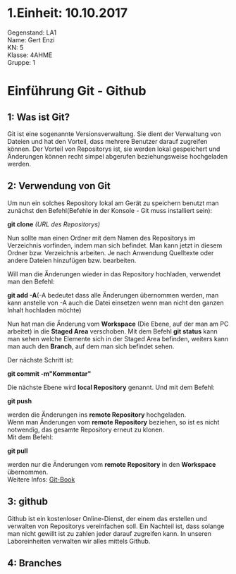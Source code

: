 # 1.Einheit: 10.10.2017

Gegenstand: LA1  
Name: Gert Enzi  
KN: 5  
Klasse: 4AHME  
Gruppe: 1  

# Einführung Git - Github

## 1: Was ist Git?
Git ist eine sogenannte Versionsverwaltung. Sie dient der Verwaltung von Dateien und hat den Vorteil, dass mehrere Benutzer darauf zugreifen können. Der Vorteil von Repositorys ist, sie werden lokal gespeichert und Änderungen können recht simpel abgerufen beziehungsweise hochgeladen werden.

## 2: Verwendung von Git

Um nun ein solches Repository lokal am Gerät zu speichern benutzt man zunächst den Befehl(Befehle in der Konsole - Git muss installiert sein):  
  
**git clone** *(URL des Repositorys)*   
  
Nun sollte man einen Ordner mit dem Namen des Repositorys im Verzeichnis vorfinden, indem man sich befindet.
Man kann jetzt in diesem Ordner bzw. Verzeichnis arbeiten. Je nach Anwendung Quelltexte oder andere Dateien hinzufügen bzw. bearbeiten.  
  
Will man die Änderungen wieder in das Repository hochladen, verwendet man den Befehl:  
  
**git add -A**(-A bedeutet dass alle Änderungen übernommen werden, man kann anstelle von -A auch die Datei einsetzen wenn man nicht den ganzen Inhalt hochladen möchte)  
  
Nun hat man die Änderung vom **Workspace** (Die Ebene, auf der man am PC arbeitet) in die **Staged Area** verschoben. Mit dem Befehl **git status** kann man sehen welche Elemente sich in der Staged Area befinden, weiters kann man auch den **Branch**, auf dem man sich befindet sehen.  
  
Der nächste Schritt ist:  
  
**git commit -m"Kommentar"**
  
Die nächste Ebene wird **local Repository** genannt. Und mit dem Befehl:  
  
**git push**  
  
werden die Änderungen ins **remote Repository** hochgeladen.  
Wenn man Änderungen vom **remote Repository** beziehen, so ist es nicht notwendig, das gesamte Repository erneut zu klonen.  
Mit dem Befehl:  
  
**git pull**  
  
werden nur die Änderungen vom **remote Repository** in den **Workspace** übernommen.  
Weitere Infos: [Git-Book](https://git-scm.com/book/en/v2)  
  
## 3: github

Github ist ein kostenloser Online-Dienst, der einem das erstellen und verwalten von Repositorys vereinfachen soll. Ein Nachteil ist, dass solange man nicht gewillt ist zu zahlen jeder darauf zugreifen kann. In unseren Laboreinheiten verwalten wir alles mittels Github.

## 4: Branches


